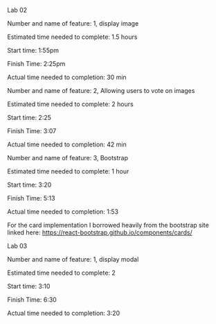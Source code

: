 Lab 02

Number and name of feature: 1, display image

Estimated time needed to complete: 1.5 hours

Start time: 1:55pm

Finish Time: 2:25pm

Actual time needed to completion: 30 min


Number and name of feature: 2, Allowing users to vote on images

Estimated time needed to complete: 2 hours

Start time: 2:25

Finish Time: 3:07

Actual time needed to completion: 42 min


Number and name of feature: 3, Bootstrap

Estimated time needed to complete: 1 hour

Start time: 3:20

Finish Time: 5:13 

Actual time needed to completion: 1:53

For the card implementation I borrowed heavily from the bootstrap site linked here: https://react-bootstrap.github.io/components/cards/

Lab 03

Number and name of feature: 1, display modal

Estimated time needed to complete: 2

Start time: 3:10

Finish Time: 6:30

Actual time needed to completion: 3:20
